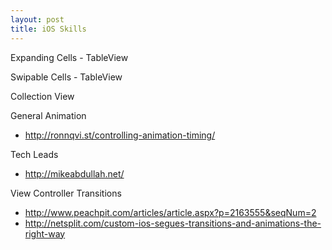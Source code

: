 ```yaml
---
layout: post
title: iOS Skills
---
```


Expanding Cells - TableView

Swipable Cells - TableView

Collection View

General Animation

- http://ronnqvi.st/controlling-animation-timing/

Tech Leads

- http://mikeabdullah.net/

View Controller Transitions

- http://www.peachpit.com/articles/article.aspx?p=2163555&seqNum=2
- http://netsplit.com/custom-ios-segues-transitions-and-animations-the-right-way
